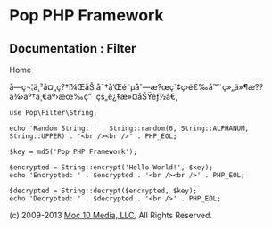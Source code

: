 Pop PHP Framework
=================

Documentation : Filter
----------------------

Home

å­—ç¬¦ä¸²å¤„ç?†ï¼ŒåŠ
å¯†å’Œé˜µåˆ—æ?œç´¢ç­›é€‰å™¨ç»„ä»¶æ??ä¾›äº†ä¸€äº›æœ‰ç”¨çš„è¿‡æ»¤åŠŸèƒ½ã€‚

    use Pop\Filter\String;

    echo 'Random String: ' . String::random(6, String::ALPHANUM, String::UPPER) . '<br /><br />' . PHP_EOL;

    $key = md5('Pop PHP Framework');

    $encrypted = String::encrypt('Hello World!', $key);
    echo 'Encrypted: ' . $encrypted . '<br /><br />' . PHP_EOL;

    $decrypted = String::decrypt($encrypted, $key);
    echo 'Decrypted: ' . $decrypted . '<br />' . PHP_EOL;

\(c) 2009-2013 [Moc 10 Media, LLC.](http://www.moc10media.com) All
Rights Reserved.
